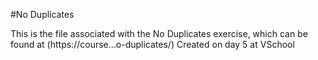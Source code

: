 #No Duplicates

This is the file associated with the No Duplicates exercise, which can be found at (https://course...o-duplicates/)
Created on day 5 at VSchool